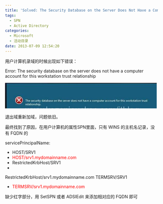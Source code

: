 ```yaml
---
title: 'Solved: The Security Database on the Server Does Not Have a Computer Account for This Workstation Trust Relationship - Part1'
tags:
  - SPN
  - Active Directory
categories:
  - Microsoft
  - 活动目录
date: 2013-07-09 12:54:20
---
```


用户计算机录域的时候出现如下错误：

Error: The security database on the server does not have a computer account for this workstation trust relationship

![Domain relationship error](solved-the-security-database-on-the-server-does-not-have-a-computer-account-for-this-workstation-trust-relationship/Domain-relationship-error.jpg)

退出域重新加域，问题依旧。

最终找到了原因，在用户计算机的属性SPN里面，只有 WINS 的主机名记录，没有 FQDN 的

servicePrincipalName:
- HOST/SRV1
- <span style="color: #ff0000">HOST/srv1.mydomainname.com</span>
- RestrictedKrbHost/SRV1
- <span style="color: #ff0000">
RestrictedKrbHost/srv1.mydomainname.com</span>
TERMSRV/SRV1
- <span style="color: #ff0000"> TERMSRV/srv1.mydomainname.com</span>

缺少红字部分，用 SetSPN 或者 ADSIEdit 来添加相对应的 FQDN 即可
